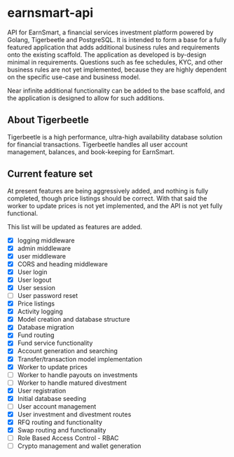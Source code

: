 # earnsmart-api

API for EarnSmart, a financial services investment platform powered by Golang, Tigerbeetle and PostgreSQL. It is intended to form a base for a fully featured application that adds additional business rules and requirements onto the existing scaffold. The application as developed is by-design minimal in requirements. Questions such as fee schedules, KYC, and other business rules are not yet implemented, because they are highly dependent on the specific use-case and business model.

Near infinite additional functionality can be added to the base scaffold, and the application is designed to allow for such additions.

## About Tigerbeetle

Tigerbeetle is a high performance, ultra-high availability database solution for financial transactions. Tigerbeetle handles all user account management, balances, and book-keeping for EarnSmart.

## Current feature set

At present features are being aggressively added, and nothing is fully completed, though price listings should be correct. With that said the worker to update prices is not yet implemented, and the API is not yet fully functional.

This list will be updated as features are added.

- [x] logging middleware
- [x] admin middleware
- [x] user middleware
- [x] CORS and heading middleware
- [x] User login
- [x] User logout
- [x] User session
- [ ] User password reset
- [x] Price listings
- [x] Activity logging
- [x] Model creation and database structure
- [x] Database migration
- [x] Fund routing
- [x] Fund service functionality
- [x] Account generation and searching
- [x] Transfer/transaction model implementation
- [x] Worker to update prices
- [ ] Worker to handle payouts on investments
- [ ] Worker to handle matured divestment
- [x] User registration
- [x] Initial database seeding
- [ ] User account management
- [x] User investment and divestment routes
- [x] RFQ routing and functionality
- [x] Swap routing and functionality
- [ ] Role Based Access Control - RBAC
- [ ] Crypto management and wallet generation
